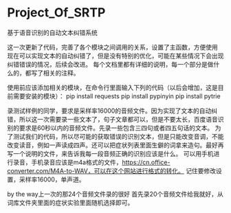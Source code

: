 # Project_Of_SRTP
基于语音识别的自动文本纠错系统

这一次更新了代码，完善了各个模块之间调用的关系，设置了主函数，方便使用
现在可以实现文本的自动纠错了，但是没有特别的优化，可能在某些情况下会出现纠错错误的情况，后续会改进。
每个文档里都有详细的说明，每一个部分是做什么的，都写了相关的注释。

使用前应该添加相关的模块，在命令行里面输入下列的代码（以后会增加，这是目前需要安装的模块）：
pip install requests
pip install pypinyin
pip install pytrie

录测试样例的同学，要求是采样率16000的音频文件。因为实现了文本的自动纠错，所以这一次需要录一些文本了，句子文章都可以，但是不要太长，百度语音识别的要求是60秒以内的音频文件。先录一些包含三四句或者四五句话的文本。
为了测试我们的代码，所以尽可能的获取错误的识别文本，但是只能改变音调，不能改变读音，例如一声读成四声。还可以把症状列表里面生僻的词拿来造句。最好再写一个说明的文件，来告诉我每一段音频正确的识别应该是什么。
可以用手机进行录音，手机录音应该是m4a格式的文件，https://cn.office-converter.com/M4A-to-WAV，可以在这个网站进行格式的转化。
记住要修改设置，采样率16000，单声道。

by the way上一次的那24个音频文件录的很好
首先录20个音频文件给我就好，从词库文件夹里面的症状实验里面随机选择即可。
